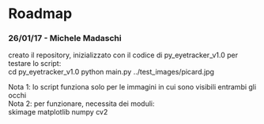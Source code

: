# Roadmap

### 26/01/17 - Michele Madaschi

creato il repository, inizializzato con il codice di py_eyetracker_v1.0
per testare lo script:  
    cd py_eyetracker_v1.0
    python main.py ../test_images/picard.jpg
    
Nota 1: lo script funziona solo per le immagini in cui sono visibili entrambi gli occhi  
Nota 2: per funzionare, necessita dei moduli:  
    skimage
    matplotlib
    numpy
    cv2
